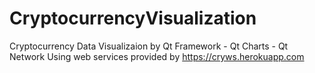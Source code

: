 # CryptocurrencyVisualization
Cryptocurrency Data Visualizaion by Qt Framework - Qt Charts - Qt Network
Using web services provided by https://cryws.herokuapp.com
